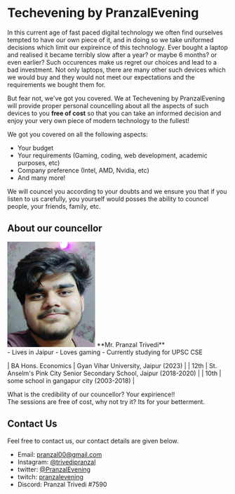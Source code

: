# Techevening by PranzalEvening

In this current age of fast paced digital technology we often find ourselves tempted to have our own piece of it, and in doing so we take uniformed decisions which limit our expireince of this technology. Ever bought a laptop and realised it became terribly slow after a year? or maybe 6 months? or even earlier? Such occurences make us regret our choices and lead to a bad investment. Not only laptops, there are many other such devices which we would buy and they would not meet our expectations and the requirements we bought them for.

But fear not, we've got you covered. We at Techevening by PranzalEvening will provide proper personal councelling about all the aspects of such devices to you **free of cost** so that you can take an informed decision and enjoy your very own piece of modern technology to the fullest!

We got you covered on all the following aspects:
- Your budget
- Your requirements (Gaming, coding, web development, academic purposes, etc)
- Company preference (Intel, AMD, Nvidia, etc)
- And many more!

We will councel you according to your doubts and we ensure you that if you listen to us carefully, you yourself would posses the ability to councel people, your friends, family, etc.

## About our councellor
<img src="pranzalevening for techevening.PNG" alt="image" width="200" height="240">
<!-- ![image](pranzalevening for techevening.PNG | width = 100)
-->
**Mr. Pranzal Trivedi**<br>
- Lives in Jaipur
- Loves gaming
- Currently studying for UPSC CSE

| BA Hons. Economics | Gyan Vihar University, Jaipur (2023) |
| 12th | St. Anselm's Pink City Senior Secondary School, Jaipur (2018-2020) |
| 10th | some school in gangapur city (2003-2018) |

What is the credibility of our councellor? Your expirience!!<br>
The sessions are free of cost, why not try it? Its for your betterment.
## Contact Us

Feel free to contact us, our contact details are given below.

- Email: pranzal00@gmail.com
- Instagram: [@trivedipranzal](https://www.instagram.com/trivedipranzal/)
- twitter: [@PranzalEvening](https://twitter.com/PranzalEvening?t=WLtaHA4-_re23_KLjTMQUQ&s=09)
- twitch: [pranzalevening](twitch.tv/pranzalevening)
- Discord: Pranzal Trivedi #7590
